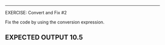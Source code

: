  ---------------------------------------------------------
 EXERCISE: Convert and Fix #2

  Fix the code by using the conversion expression.

 EXPECTED OUTPUT
  10.5
 ---------------------------------------------------------